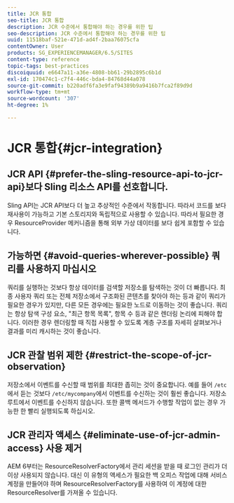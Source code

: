 ```yaml
---
title: JCR 통합
seo-title: JCR 통합
description: JCR 수준에서 통합해야 하는 경우를 위한 팁
seo-description: JCR 수준에서 통합해야 하는 경우를 위한 팁
uuid: 11518baf-521e-471d-ad4f-2baa76075cfa
contentOwner: User
products: SG_EXPERIENCEMANAGER/6.5/SITES
content-type: reference
topic-tags: best-practices
discoiquuid: e6647a11-a36e-4808-bb61-29b2895c6b1d
exl-id: 170474c1-c7f4-446c-bda4-84768d44a078
source-git-commit: b220adf6fa3e9faf94389b9a9416b7fca2f89d9d
workflow-type: tm+mt
source-wordcount: '307'
ht-degree: 1%

---
```


# JCR 통합{#jcr-integration}

## JCR API {#prefer-the-sling-resource-api-to-jcr-api}보다 Sling 리소스 API를 선호합니다.

Sling API는 JCR API보다 더 높고 추상적인 수준에서 작동합니다. 따라서 코드를 보다 재사용이 가능하고 기본 스토리지와 독립적으로 사용할 수 있습니다. 따라서 필요한 경우 ResourceProvider 메커니즘을 통해 외부 가상 데이터를 보다 쉽게 포함할 수 있습니다.

## 가능하면 {#avoid-queries-wherever-possible} 쿼리를 사용하지 마십시오

쿼리를 실행하는 것보다 항상 데이터를 검색할 저장소를 탐색하는 것이 더 빠릅니다. 최종 사용자 쿼리 또는 전체 저장소에서 구조화된 콘텐츠를 찾아야 하는 등과 같이 쿼리가 필요한 경우가 있지만, 다른 모든 경우에는 필요한 노드로 이동하는 것이 좋습니다. 쿼리는 항상 탐색 구성 요소, &quot;최근 항목 목록&quot;, 항목 수 등과 같은 렌더링 논리에 피해야 합니다. 이러한 경우 렌더링할 때 직접 사용할 수 있도록 계층 구조를 자세히 살펴보거나 결과를 미리 캐시하는 것이 좋습니다.

## JCR 관찰 범위 제한 {#restrict-the-scope-of-jcr-observation}

저장소에서 이벤트를 수신할 때 범위를 최대한 좁히는 것이 중요합니다. 예를 들어 `/etc`에서 듣는 것보다 `/etc/mycompany`에서 이벤트를 수신하는 것이 훨씬 좋습니다. 저장소 루트에서 이벤트를 수신하지 않습니다. 또한 콜백 메서드가 수행할 작업이 없는 경우 가능한 한 빨리 실행되도록 하십시오.

## JCR 관리자 액세스 {#eliminate-use-of-jcr-admin-access} 사용 제거

AEM 6부터는 ResourceResolverFactory에서 관리 세션을 받을 때 로그인 관리가 더 이상 사용되지 않습니다. 대신 이 유형의 액세스가 필요한 백 오피스 작업에 대해 서비스 계정을 만들어야 하며 ResourceResolverFactory를 사용하여 이 계정에 대한 ResourceResolver를 가져올 수 있습니다.
